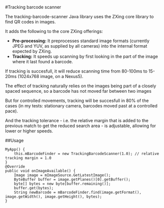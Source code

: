 #Tracking barcode scanner

The tracking-barcode-scanner Java library uses the ZXing core library to find QR codes in images.

It adds the following to the core ZXing offerings:

* **Pre-processing:** It preprocesses standard image formats (currently JPEG and YUV, as supplied by all cameras) into the internal format expected by ZXing.
* **Tracking:** It speeds up scanning by first looking in the part of the image where it last found a barcode.

If tracking is succesfull, it will reduce scanning time from 80-100ms to 15-20ms (1024x768 image, on a Nexus5).

The effect of tracking naturally relies on the images being part of a closely spaced sequence, so a barcode has not moved far between two images

But for controlled movements, tracking will be succesfull in 80% of the cases (in my tests: stationary camera, barcodes moved past at a controlled pace).

And the tracking tolerance - i.e. the relative margin that is added to the previous match to get the reduced search area - is adjustable, allowing for lower or higher speeds.

##Usage

    MyApp() {
        this.mBarcodeFinder = new TrackingBarcodeScanner(1.0); // relative tracking margin = 1.0
    }
    @Override
    public void onImageAvailable() {
        Image image = mImageSource.GetLatestImage();
        ByteBuffer buffer = image.getPlanes()[0].getBuffer();
        byte[] bytes = new byte[buffer.remaining()];
        buffer.get(bytes);
        String newBarcode = mBarcodeFinder.find(image.getFormat(), image.getWidth(), image.getHeight(), bytes);
    }
